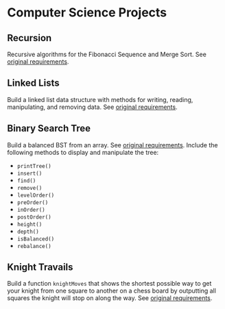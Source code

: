 # Computer Science Projects

## Recursion

Recursive algorithms for the Fibonacci Sequence and Merge Sort. See [original requirements](https://www.theodinproject.com/lessons/javascript-recursion).

## Linked Lists

Build a linked list data structure with methods for writing, reading, manipulating, and removing data. See [original requirements](https://www.theodinproject.com/lessons/javascript-linked-lists).

## Binary Search Tree

Build a balanced BST from an array. See [original requirements](https://www.theodinproject.com/lessons/javascript-binary-search-trees).
Include the following methods to display and manipulate the tree:

-   `printTree()`
-   `insert()`
-   `find()`
-   `remove()`
-   `levelOrder()`
-   `preOrder()`
-   `inOrder()`
-   `postOrder()`
-   `height()`
-   `depth()`
-   `isBalanced()`
-   `rebalance()`

## Knight Travails

Build a function `knightMoves` that shows the shortest possible way to get your knight from one square to another on a chess board by outputting all squares the knight will stop on along the way. See [original requirements](https://www.theodinproject.com/lessons/javascript-knights-travails).
